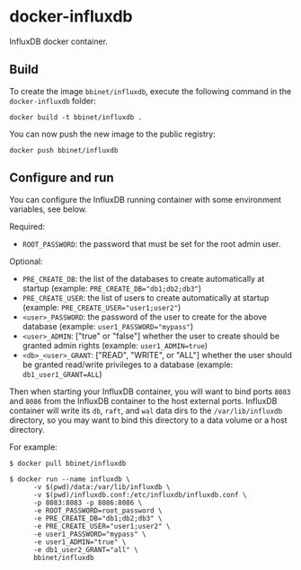 docker-influxdb
===============

InfluxDB docker container.


Build
-----

To create the image `bbinet/influxdb`, execute the following command in the
`docker-influxdb` folder:

    docker build -t bbinet/influxdb .

You can now push the new image to the public registry:
    
    docker push bbinet/influxdb


Configure and run
-----------------

You can configure the InfluxDB running container with some environment
variables, see below.

Required:

- `ROOT_PASSWORD`: the password that must be set for the root admin user.

Optional:

- `PRE_CREATE_DB`: the list of the databases to create automatically at startup
  (example: `PRE_CREATE_DB="db1;db2;db3"`)
- `PRE_CREATE_USER`: the list of users to create automatically at startup
  (example: `PRE_CREATE_USER="user1;user2"`)
- `<user>_PASSWORD`: the password of the user to create for the above database
  (example: `user1_PASSWORD="mypass"`)
- `<user>_ADMIN`: ["true" or "false"] whether the user to create should be
  granted admin rights (example: `user1_ADMIN=true`)
- `<db>_<user>_GRANT`: ["READ", "WRITE", or "ALL"] whether the user should be
  granted read/write privileges to a database (example: `db1_user1_GRANT=ALL`)

Then when starting your InfluxDB container, you will want to bind ports `8083`
and `8086` from the InfluxDB container to the host external ports.
InfluxDB container will write its `db`, `raft`, and `wal` data dirs to the
`/var/lib/influxdb` directory, so you may want to bind this directory to a data
volume or a host directory.

For example:

    $ docker pull bbinet/influxdb

    $ docker run --name influxdb \
          -v $(pwd)/data:/var/lib/influxdb \
          -v $(pwd)/influxdb.conf:/etc/influxdb/influxdb.conf \
          -p 8083:8083 -p 8086:8086 \
          -e ROOT_PASSWORD=root_password \
          -e PRE_CREATE_DB="db1;db2;db3" \
          -e PRE_CREATE_USER="user1;user2" \
          -e user1_PASSWORD="mypass" \
          -e user1_ADMIN="true" \
          -e db1_user2_GRANT="all" \
          bbinet/influxdb
